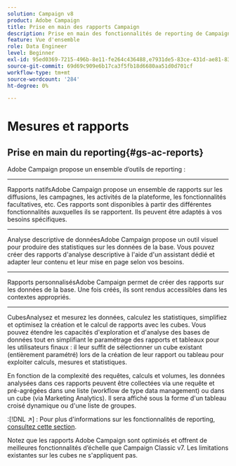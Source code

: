 ```yaml
---
solution: Campaign v8
product: Adobe Campaign
title: Prise en main des rapports Campaign
description: Prise en main des fonctionnalités de reporting de Campaign
feature: Vue d'ensemble
role: Data Engineer
level: Beginner
exl-id: 95ed0369-7215-496b-8e11-fe264c436488,e7931de5-83ce-431d-ae81-83793d257550
source-git-commit: 69d69c909e6b17ca3f5fb18d6680aa51d0d701cf
workflow-type: tm+mt
source-wordcount: '284'
ht-degree: 0%

---
```


# Mesures et rapports

## Prise en main du reporting{#gs-ac-reports}

Adobe Campaign propose un ensemble d’outils de reporting :

* ****
Rapports natifsAdobe Campaign propose un ensemble de rapports sur les diffusions, les campagnes, les activités de la plateforme, les fonctionnalités facultatives, etc. Ces rapports sont disponibles à partir des différentes fonctionnalités auxquelles ils se rapportent. Ils peuvent être adaptés à vos besoins spécifiques.

* ****
Analyse descriptive de donnéesAdobe Campaign propose un outil visuel pour produire des statistiques sur les données de la base. Vous pouvez créer des rapports d&#39;analyse descriptive à l&#39;aide d&#39;un assistant dédié et adapter leur contenu et leur mise en page selon vos besoins.

* ****
Rapports personnalisésAdobe Campaign permet de créer des rapports sur les données de la base. Une fois créés, ils sont rendus accessibles dans les contextes appropriés.

* ****
CubesAnalysez et mesurez les données, calculez les statistiques, simplifiez et optimisez la création et le calcul de rapports avec les cubes.  Vous pouvez étendre les capacités d&#39;exploration et d&#39;analyse des bases de données tout en simplifiant le paramétrage des rapports et tableaux pour les utilisateurs finaux : il leur suffit de sélectionner un cube existant (entièrement paramétré) lors de la création de leur rapport ou tableau pour exploiter calculs, mesures et statistiques.

En fonction de la complexité des requêtes, calculs et volumes, les données analysées dans ces rapports peuvent être collectées via une requête et pré-agrégées dans une liste (workflow de type data management) ou dans un cube (via Marketing Analytics). Il sera affiché sous la forme d&#39;un tableau croisé dynamique ou d&#39;une liste de groupes.


:[!DNL :arrow_upper_right:] : Pour plus d&#39;informations sur les fonctionnalités de reporting, [consultez cette section](https://experienceleague.adobe.com/docs/campaign-classic/using/reporting/reporting-in-adobe-campaign/about-adobe-campaign-reporting-tools.html).

Notez que les rapports Adobe Campaign sont optimisés et offrent de meilleures fonctionnalités d’échelle que Campaign Classic v7. Les limitations existantes sur les cubes ne s&#39;appliquent pas.

